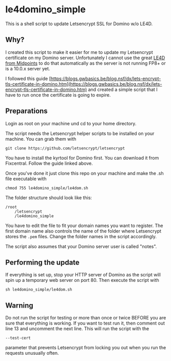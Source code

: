 # le4domino_simple

This is a shell script to update Letsencrypt SSL for Domino w/o LE4D.

## Why?

I created this script to make it easier for me to update my Letsencrypt certificate on my Domino server. Unfortunately I cannot use the great [LE4D from Midpoints](https://midpoints.de/de-solutions-LE4D) to do that automatically as the server is not running FP8+ or is a 10.0.x server yet.

I followed this guide [https://blogs.gwbasics.be/blog.nsf/dx/lets-encrypt-tls-certificate-in-domino.htm](https://blogs.gwbasics.be/blog.nsf/dx/lets-encrypt-tls-certificate-in-domino.htm) and created a simple script that I have to run once the certificate is going to expire.

## Preparations

Login as root on your machine und cd to your home directory.

The script needs the Letsencrypt helper scripts to be installed on your machine. You can grab them with

```plaintext
git clone https://github.com/letsencrypt/letsencrypt
```

You have to install the kyrtool for Domino first. You can download it from Fixcentral. Follow the guide linked above.

Once you've done it just clone this repo on your machine and make the .sh file executable with

```plaintext
chmod 755 le4domino_simple/le4dom.sh
```

The folder structure should look like this:

```plaintext
/root
    /letsencrypt
    /le4domino_simple
```

You have to edit the file to fit your domain names you want to register. The first domain name also controls the name of the folder where Letsencrypt stores the `.pem` files. Change the folder names in the script accordingly.

The script also assumes that your Domino server user is called "notes".

## Performing the update

If everything is set up, stop your HTTP server of Domino as the script will spin up a temporary web server on port 80. Then execute the script with

```plaintext
sh le4domino_simple/le4dom.sh
```

## Warning

Do not run the script for testing or more than once or twice BEFORE you are sure that everything is working. If you want to test run it, then comment out line 13 and uncomment the next line. This will run the script with the

```plaintext
--test-cert 
```

parameter that prevents Letsencrypt from locking you out when you run the requests unusually often.
